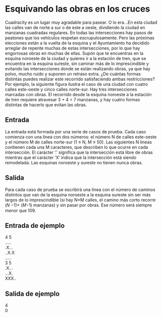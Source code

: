 # Esquivando las obras en los cruces

Cuadracity es un lugar muy agradable para pasear. O lo era…En esta ciudad las calles van
de norte a sur o de este a oeste, dividiendo la ciudad en manzanas cuadradas regulares. En
todas las intersecciones hay pasos de peatones que los vehículos respetan escrupulosamente. Pero las próximas elecciones están a la vuelta de la esquina y el Ayuntamiento ha
decidido arreglar de repente muchas de estas intersecciones, por lo que hay engorrosas
obras en muchas de ellas.
Supón que te encuentras en la esquina noroeste de la ciudad y quieres ir a la estación de
tren, que se encuentra en la esquina sureste, sin caminar más de lo imprescindible y evitando las intersecciones donde se están realizando obras, ya que hay polvo, mucho ruido
y suponen un retraso extra. ¿De cuántas formas distintas puedes realizar este recorrido satisfaciendo ambas restricciones?
Por ejemplo, la siguiente figura ilustra el caso de una ciudad con cuatro calles este-oeste
y cinco calles norte-sur. Hay tres intersecciones marcadas con obras. El recorrido desde la
esquina noroeste a la estación de tren requiere atravesar 3 + 4 = 7 manzanas, y hay cuatro
formas distintas de hacerlo que evitan las obras.

## Entrada

La entrada está formada por una serie de casos de prueba. Cada caso comienza con una
línea con dos números: el número N de calles este-oeste y el número M de calles norte-sur
(1 ≤ N, M ≤ 50). Las siguientes N líneas contienen cada una M caracteres, que describen
lo que ocurre en cada intersección. El carácter ‘.’ significa que la intersección está libre de
obras mientras que el carácter ‘X’ indica que la intersección está siendo remodelada. Las
esquinas noroeste y sureste no tienen nunca obras.

## Salida

Para cada caso de prueba se escribirá una línea con el número de caminos distintos que
van de la esquina noroeste a la esquina sureste sin ser más largos de lo imprescindible (si
hay N×M calles, el camino más corto recorre (𝑁 −1)+ (𝑀−1) manzanas) y sin pasar por obras.
Ese número será siempre menor que 109.

## Entrada de ejemplo

4 5  
.....  
.X...  
..X.X  
.....  
3 5  
.X...  
...X.  
XXX..

## Salida de ejemplo

4  
0
